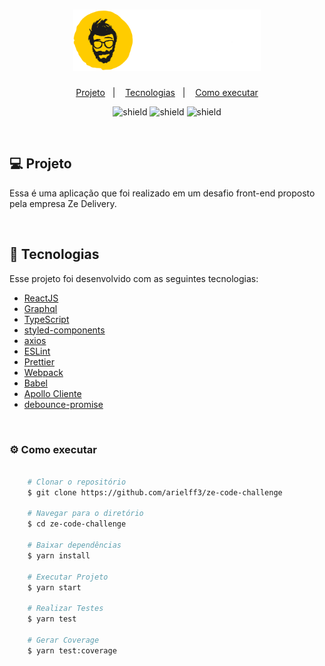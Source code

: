 <h1 align="center">
    <img alt="Zé Delivery" title="Zé Delivery" src=".github/logo.png" width="300px" />
</h1>

<p align="center">
  <a href="#computer-projeto">Projeto</a>&nbsp;&nbsp;&nbsp;|&nbsp;&nbsp;&nbsp;
  <a href="#rocket-tecnologias">Tecnologias</a>&nbsp;&nbsp;&nbsp;|&nbsp;&nbsp;&nbsp;
  <a href="#gear-como-executar">Como executar</a>
</p>

<p align="center">
  <img src="https://img.shields.io/badge/coverage-90%25-brightgreen" alt="shield" />
  <img src="https://api.netlify.com/api/v1/badges/6d390ba4-f867-4cde-8c0d-1707b99a9bf3/deploy-status" alt="shield" />
  <img src="https://img.shields.io/badge/version-1.0.0-red" alt="shield" />
</p>

<br/>

## :computer: Projeto

Essa é uma aplicação que foi realizado em um desafio front-end proposto pela empresa Ze Delivery.

<br/>

## :rocket: Tecnologias
Esse projeto foi desenvolvido com as seguintes tecnologias:

- [ReactJS](https://github.com/facebook/react)
- [Graphql](https://github.com/graphql)
- [TypeScript](https://github.com/microsoft/TypeScript)
- [styled-components](https://github.com/styled-components/styled-components)
- [axios](https://github.com/axios/axios)
- [ESLint](https://github.com/eslint/eslint)
- [Prettier](https://github.com/prettier/prettier)
- [Webpack](https://github.com/webpack/webpack)
- [Babel](https://github.com/babel/babel)
- [Apollo Cliente](https://github.com/apollographql/apollo-client)
- [debounce-promise](https://github.com/bjoerge/debounce-promise)
<br/>

### :gear: Como executar

```bash

    # Clonar o repositório
    $ git clone https://github.com/arielff3/ze-code-challenge

    # Navegar para o diretório
    $ cd ze-code-challenge

    # Baixar dependências
    $ yarn install

    # Executar Projeto
    $ yarn start

    # Realizar Testes
    $ yarn test

    # Gerar Coverage
    $ yarn test:coverage

```
